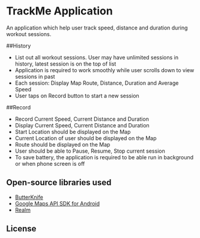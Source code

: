 # TrackMe Application

An application which help user track speed, distance and duration during workout sessions.

##History

+ List out all workout sessions. User may have unlimited sessions​ in history, latest session is on the top of list
+ Application is required to work smoothly​ while user scrolls down to view sessions in past
+ Each session: Display Map Route, Distance, Duration and Average Speed
+ User taps on Record button to start a new session

##Record

+ Record Current Speed, Current Distance and Duration
+ Display Current Speed, Current Distance and Duration
+ Start Location should be displayed on the Map
+ Current Location of user should be displayed on the Map
+ Route should be displayed on the Map
+ User should be able to Pause, Resume, Stop current session
+ To save battery, the application is required to be able run in background or when phone screen is off

## Open-source libraries used

- [ButterKnife](http://jakewharton.github.io/butterknife/)
- [Google Maps API SDK for Android](https://developers.google.com/maps/documentation/android-sdk/intro)
- [Realm](https://realm.io/blog/realm-for-android/)

## License
